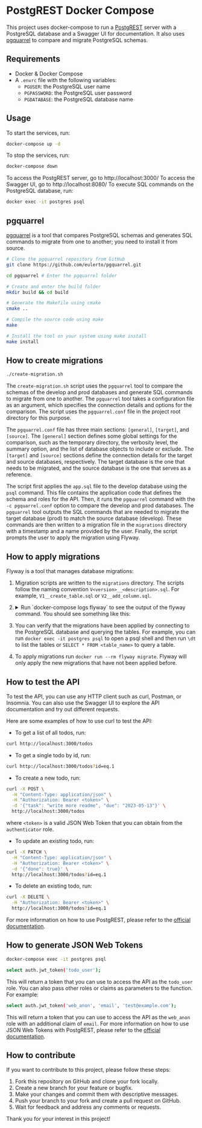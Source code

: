 # PostgREST Docker Compose

This project uses docker-compose to run a [PostgREST](https://postgrest.org/en/stable/) server with
a PostgreSQL database and a Swagger UI for documentation.
It also uses [pgquarrel](https://github.com/eulerto/pgquarrel) to compare and migrate PostgreSQL schemas.

## Requirements

- Docker & Docker Compose
- A `.envrc` file with the following variables:
  - `PGUSER`: the PostgreSQL user name
  - `PGPASSWORD`: the PostgreSQL user password
  - `PGDATABASE`: the PostgreSQL database name

## Usage

To start the services, run:
```bash
docker-compose up -d
```

To stop the services, run:
```bash
docker-compose down
```

To access the PostgREST server, go to http://localhost:3000/
To access the Swagger UI, go to http://localhost:8080/
To execute SQL commands on the PostgreSQL database, run:
```bash
docker exec -it postgres psql
```

## pgquarrel
[pgquarrel](https://github.com/eulerto/pgquarrel) is a tool that compares PostgreSQL schemas and generates SQL
commands to migrate from one to another; you need to install it from source.
```bash
# Clone the pgquarrel repository from GitHub
git clone https://github.com/eulerto/pgquarrel.git

cd pgquarrel # Enter the pgquarrel folder

# Create and enter the build folder
mkdir build && cd build

# Generate the Makefile using cmake
cmake ..

# Compile the source code using make
make

# Install the tool on your system using make install
make install
```

## How to create migrations
```bash
./create-migration.sh
```

The `create-migration.sh` script uses the `pgquarrel` tool to compare the
schemas of the develop and prod databases and generate SQL commands to migrate
from one to another. The `pgquarrel` tool takes a configuration file as an
argument, which specifies the connection details and options for the
comparison. The script uses the `pgquarrel.conf` file in the project root
directory for this purpose.

The `pgquarrel.conf` file has three main sections: `[general]`, `[target]`,
and `[source]`. The `[general]` section defines some global settings for the
comparison, such as the temporary directory, the verbosity level, the summary
option, and the list of database objects to include or exclude. The `[target]`
and `[source]` sections define the connection details for the target and
source databases, respectively. The target database is the one that needs to
be migrated, and the source database is the one that serves as a reference.

The script first applies the `app.sql` file to the develop database using the
`psql` command. This file contains the application code that defines the
schema and roles for the API. Then, it runs the `pgquarrel` command with the
`-c pgquarrel.conf` option to compare the develop and prod databases. The
`pgquarrel` tool outputs the SQL commands that are needed to migrate the
target database (prod) to match the source database (develop). These commands
are then written to a migration file in the `migrations` directory with a
timestamp and a name provided by the user. Finally, the script prompts the
user to apply the migration using Flyway.

## How to apply migrations

Flyway is a tool that manages database migrations:

1. Migration scripts are written to the `migrations` directory.
   The scripts follow the naming convention
   `V<version>__<description>.sql`. For example, `V1__create_table.sql` or
   `V2__add_column.sql`.

2. <details><summary>Run `docker-compose logs flyway` to see the output of the
   flyway command. You should see something like this:</summary>

   ```
   flyway_1  | Flyway Community Edition 8.2.3 by Redgate
   flyway_1  | Database: jdbc:postgresql://postgres/mydb (PostgreSQL 14.1)
   flyway_1  | Successfully validated 2 migrations (execution time 00:00.021s)
   flyway_1  | Creating Schema History table "public"."flyway_schema_history" ...
   flyway_1  | Current version of schema "public": << Empty Schema >>
   flyway_1  | Migrating schema "public" to version "1 - create table"
   flyway_1  | Migrating schema "public" to version "2 - add column"
   flyway_1  | Successfully applied 2 migrations to schema "public" (execution time 00:00.041s)
   ```
   </details>

3. You can verify that the migrations have been applied by connecting to the
   PostgreSQL database and querying the tables. For example, you can run
   `docker exec -it postgres psql` to open a psql shell and then run `\dt` to
   list the tables or `SELECT * FROM <table_name>` to query a table.

4. To apply migrations run `docker run --rm flyway migrate`. Flyway will only apply the new
   migrations that have not been applied before.
   
   
## How to test the API

To test the API, you can use any HTTP client such as curl, Postman, or Insomnia. You can also use the Swagger UI to explore the API documentation and try out different requests.

Here are some examples of how to use curl to test the API:

- To get a list of all todos, run:
```bash
curl http://localhost:3000/todos
```

- To get a single todo by id, run:
```bash
curl http://localhost:3000/todos?id=eq.1
```

- To create a new todo, run:
```bash
curl -X POST \
  -H "Content-Type: application/json" \
  -H "Authorization: Bearer <token>" \
  -d '{"task": "write more readme", "due": "2023-05-13"}' \
  http://localhost:3000/todos
```
where `<token>` is a valid JSON Web Token that you can obtain from the `authenticator` role.

- To update an existing todo, run:
```bash
curl -X PATCH \
  -H "Content-Type: application/json" \
  -H "Authorization: Bearer <token>" \
  -d '{"done": true}' \
  http://localhost:3000/todos?id=eq.1
```

- To delete an existing todo, run:
```bash
curl -X DELETE \
  -H "Authorization: Bearer <token>" \
  http://localhost:3000/todos?id=eq.1
```

For more information on how to use PostgREST, please refer to the [official documentation](https://postgrest.org/en/stable/).

## How to generate JSON Web Tokens

```bash
docker-compose exec -it postgres psql

select auth.jwt_token('todo_user');
```
This will return a token that you can use to access the API as the `todo_user`
role. You can also pass other roles or claims as parameters to the function.
For example:
```bash
select auth.jwt_token('web_anon', 'email', 'test@example.com');
```
This will return a token that you can use to access the API as the `web_anon`
role with an additional claim of `email`. For more information on how to use
JSON Web Tokens with PostgREST, please refer to the [official
documentation](https://postgrest.org/en/stable/auth.html).

## How to contribute

If you want to contribute to this project, please follow these steps:

1. Fork this repository on GitHub and clone your fork locally.
2. Create a new branch for your feature or bugfix.
3. Make your changes and commit them with descriptive messages.
4. Push your branch to your fork and create a pull request on GitHub.
5. Wait for feedback and address any comments or requests.

Thank you for your interest in this project!

